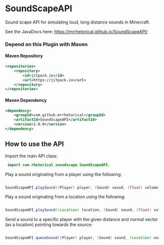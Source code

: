 # SoundScapeAPI

Sound scape API for simulating loud, long distance sounds in Minecraft. 

See the JavaDocs here: https://mrrhetorical.github.io/SoundScapeAPI/

### Depend on this Plugin with Maven

#### Maven Repository
```xml
<repositories>
	<repository>
		<id>jitpack.io</id>
		<url>https://jitpack.io</url>
	</repository>
</repositories>
```

#### Maven Dependency
```xml
<dependency>
	<groupId>com.github.mrrhetorical</groupId>
	<artifactId>SoundScapeAPI</artifactId>
	<version>1.0.0</version>
</dependency>
```

How to use the API
------

Import the main API class:
```java
 import com.rhetorical.soundscape.SoundScapeAPI;
```

Play a sound originating from a player using the following:
```java

SoundScapeAPI.playSound((Player) player, (Sound) sound, (float) volume, (float) pitch, (float) distance);
```

Play a sound originating from a location using the following:
```java

SoundScapeAPI.playSound((Location) location, (Sound) sound, (float) volume, (float) pitch, (float) distance);
```

Send a sound to a specific player with the given distance and normal vector (as a location) pointing towards the source:
```java

SoundScapeAPI.queueSound((Player) player, (Sound) sound, (Location) normal, (float) volume, (float) pitch, (float) distance);
```
